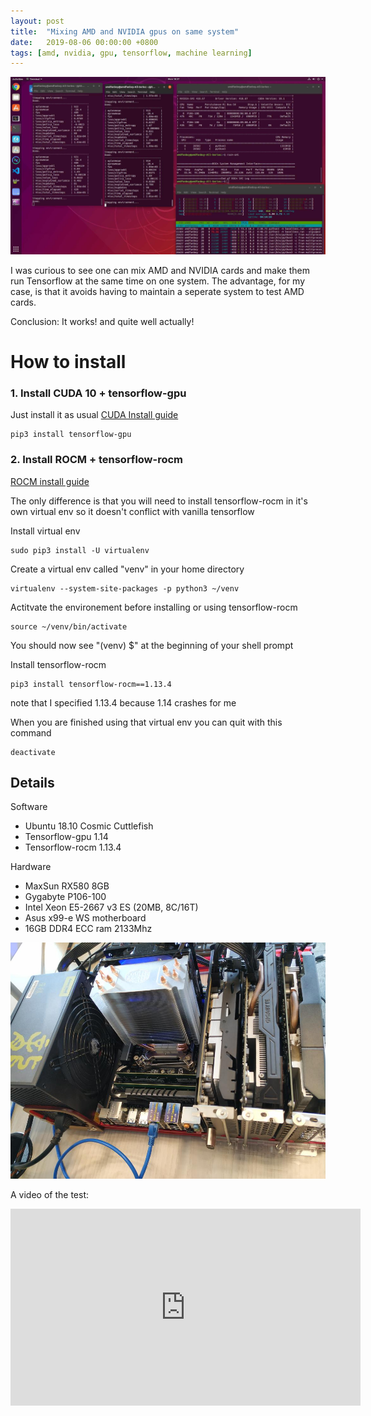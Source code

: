 ```yaml
---
layout: post
title:  "Mixing AMD and NVIDIA gpus on same system"
date:   2019-08-06 00:00:00 +0800
tags: [amd, nvidia, gpu, tensorflow, machine learning]
---
```


![amd_nvdia](/assets/rocm/amd_nvidia_mix_ubuntu.jpeg)

I was curious to see one can mix AMD and NVIDIA cards and make them run Tensorflow at the same time on one system. The advantage, for my case, is that it avoids having to maintain a seperate system to test AMD cards.

Conclusion: It works! and quite well actually!



# How to install

### 1. Install CUDA 10 + tensorflow-gpu
Just install it as usual
[CUDA Install guide](/Install-CUDA-10-Ubuntu-18-04-18-10)

```
pip3 install tensorflow-gpu
```

### 2. Install ROCM + tensorflow-rocm


[ROCM install guide](/Install-ROCM-Machine-Learning-AMD-GPU)


The only difference is that you will need to install tensorflow-rocm in it's own virtual env so it doesn't conflict with vanilla tensorflow

Install virtual env
```
sudo pip3 install -U virtualenv
```

Create a virtual env called "venv" in your home directory
```
virtualenv --system-site-packages -p python3 ~/venv
```

Actitvate the environement before installing or using tensorflow-rocm
```
source ~/venv/bin/activate
```

You should now see "(venv) $" at the beginning of your shell prompt 

Install tensorflow-rocm
```
pip3 install tensorflow-rocm==1.13.4
```
note that I specified 1.13.4 because 1.14 crashes for me

When you are finished using that virtual env you can quit with this command
```
deactivate
```


## Details

Software
*	Ubuntu 18.10 Cosmic Cuttlefish
*	Tensorflow-gpu 1.14
*	Tensorflow-rocm 1.13.4


Hardware
*	MaxSun RX580 8GB
*	Gygabyte P106-100
*	Intel Xeon E5-2667 v3 ES (20MB, 8C/16T)
*	Asus x99-e WS motherboard
*	16GB DDR4 ECC ram 2133Mhz


![amd_nvdia_hardware](/assets/rocm/asus_amd_nvdida.jpg)


A video of the test:
<iframe width="560" height="315" src="https://www.youtube.com/embed/MfutmnHdmO8" frameborder="0" allow="accelerometer; autoplay; encrypted-media; gyroscope; picture-in-picture" allowfullscreen></iframe>